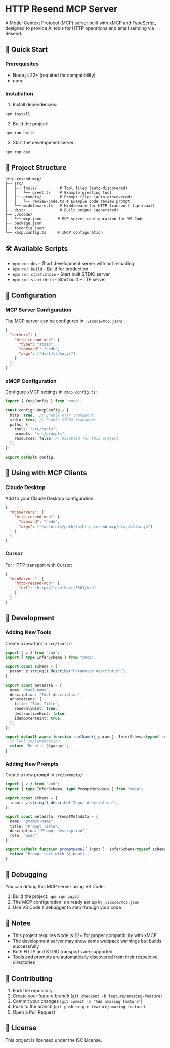 # HTTP Resend MCP Server

A Model Context Protocol (MCP) server built with [xMCP](https://xmcp.dev) and TypeScript, designed to provide AI tools for HTTP operations and email sending via Resend.

## 🚀 Quick Start

### Prerequisites

- Node.js 22+ (required for compatibility)
- npm

### Installation

1. Install dependencies:
```bash
npm install
```

2. Build the project:
```bash
npm run build
```

3. Start the development server:
```bash
npm run dev
```

## 📁 Project Structure

```
http-resend-mcp/
├── src/
│   ├── tools/          # Tool files (auto-discovered)
│   │   └── greet.ts    # Example greeting tool
│   ├── prompts/        # Prompt files (auto-discovered)
│   │   └── review-code.ts # Example code review prompt
│   └── middleware.ts   # Middleware for HTTP transport (optional)
├── dist/               # Built output (generated)
├── .vscode/
│   └── mcp.json       # MCP server configuration for VS Code
├── package.json
├── tsconfig.json
└── xmcp.config.ts     # xMCP configuration
```

## 🛠️ Available Scripts

- `npm run dev` - Start development server with hot reloading
- `npm run build` - Build for production  
- `npm run start:stdio` - Start built STDIO server
- `npm run start:http` - Start built HTTP server

## 🔧 Configuration

### MCP Server Configuration

The MCP server can be configured in `.vscode/mcp.json`:

```json
{
  "servers": {
    "http-resend-mcp": {
      "type": "stdio",
      "command": "node", 
      "args": ["dist/stdio.js"]
    }
  }
}
```

### xMCP Configuration

Configure xMCP settings in `xmcp.config.ts`:

```typescript
import { XmcpConfig } from "xmcp";

const config: XmcpConfig = {
  http: true,  // Enable HTTP transport
  stdio: true, // Enable STDIO transport
  paths: {
    tools: "src/tools",
    prompts: "src/prompts", 
    resources: false, // Disabled for this project
  },
};

export default config;
```

## 🔌 Using with MCP Clients

### Claude Desktop

Add to your Claude Desktop configuration:

```json
{
  "mcpServers": {
    "http-resend-mcp": {
      "command": "node",
      "args": ["/absolute/path/to/http-resend-mcp/dist/stdio.js"]
    }
  }
}
```

### Cursor

For HTTP transport with Cursor:

```json
{
  "mcpServers": {
    "http-resend-mcp": {
      "url": "http://localhost:3001/mcp"
    }
  }
}
```

## 🧪 Development

### Adding New Tools

Create a new tool in `src/tools/`:

```typescript
import { z } from "zod";
import { type InferSchema } from "xmcp";

export const schema = {
  param: z.string().describe("Parameter description"),
};

export const metadata = {
  name: "tool-name",
  description: "Tool description",
  annotations: {
    title: "Tool Title",
    readOnlyHint: true,
    destructiveHint: false,
    idempotentHint: true,
  },
};

export default async function toolName({ param }: InferSchema<typeof schema>) {
  // Tool implementation
  return `Result: ${param}`;
}
```

### Adding New Prompts

Create a new prompt in `src/prompts/`:

```typescript
import { z } from "zod";
import { type InferSchema, type PromptMetadata } from "xmcp";

export const schema = {
  input: z.string().describe("Input description"),
};

export const metadata: PromptMetadata = {
  name: "prompt-name",
  title: "Prompt Title",
  description: "Prompt description",
  role: "user",
};

export default function promptName({ input }: InferSchema<typeof schema>) {
  return `Prompt text with ${input}`;
}
```

## 🐛 Debugging

You can debug this MCP server using VS Code:

1. Build the project: `npm run build`
2. The MCP configuration is already set up in `.vscode/mcp.json`
3. Use VS Code's debugger to step through your code

## 📝 Notes

- This project requires Node.js 22+ for proper compatibility with xMCP
- The development server may show some webpack warnings but builds successfully
- Both HTTP and STDIO transports are supported
- Tools and prompts are automatically discovered from their respective directories

## 🤝 Contributing

1. Fork the repository
2. Create your feature branch (`git checkout -b feature/amazing-feature`)
3. Commit your changes (`git commit -m 'Add amazing feature'`)
4. Push to the branch (`git push origin feature/amazing-feature`)
5. Open a Pull Request

## 📄 License

This project is licensed under the ISC License.